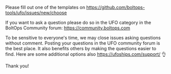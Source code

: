 Please fill out one of the templates on https://github.com/boltops-tools/ufo/issues/new/choose

If you want to ask a question please do so in the UFO category in the BoltOps Community forum: https://community.boltops.com

To be sensitive to everyone's time, we may close issues asking questions without comment. Posting your questions in the UFO community forum is the best place. It also benefits others by making the questions easier to find. Here are some additional options also https://ufoships.com/support/ 👌

Thank you!
